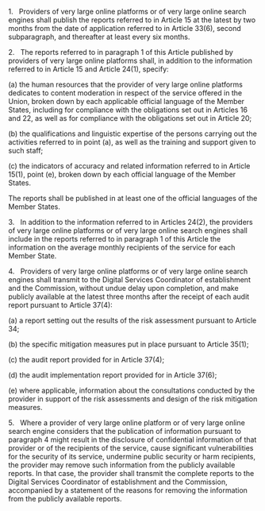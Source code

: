 1.   Providers of very large online platforms or of very large online search engines shall publish the reports referred to in Article 15 at the latest by two months from the date of application referred to in Article 33(6), second subparagraph, and thereafter at least every six months.

2.   The reports referred to in paragraph 1 of this Article published by providers of very large online platforms shall, in addition to the information referred to in Article 15 and Article 24(1), specify:

(a) the human resources that the provider of very large online platforms dedicates to content moderation in respect of the service offered in the Union, broken down by each applicable official language of the Member States, including for compliance with the obligations set out in Articles 16 and 22, as well as for compliance with the obligations set out in Article 20;

(b) the qualifications and linguistic expertise of the persons carrying out the activities referred to in point (a), as well as the training and support given to such staff;

(c) the indicators of accuracy and related information referred to in Article 15(1), point (e), broken down by each official language of the Member States.

The reports shall be published in at least one of the official languages of the Member States.

3.   In addition to the information referred to in Articles 24(2), the providers of very large online platforms or of very large online search engines shall include in the reports referred to in paragraph 1 of this Article the information on the average monthly recipients of the service for each Member State.

4.   Providers of very large online platforms or of very large online search engines shall transmit to the Digital Services Coordinator of establishment and the Commission, without undue delay upon completion, and make publicly available at the latest three months after the receipt of each audit report pursuant to Article 37(4):

(a) a report setting out the results of the risk assessment pursuant to Article 34;

(b) the specific mitigation measures put in place pursuant to Article 35(1);

(c) the audit report provided for in Article 37(4);

(d) the audit implementation report provided for in Article 37(6);

(e) where applicable, information about the consultations conducted by the provider in support of the risk assessments and design of the risk mitigation measures.

5.   Where a provider of very large online platform or of very large online search engine considers that the publication of information pursuant to paragraph 4 might result in the disclosure of confidential information of that provider or of the recipients of the service, cause significant vulnerabilities for the security of its service, undermine public security or harm recipients, the provider may remove such information from the publicly available reports. In that case, the provider shall transmit the complete reports to the Digital Services Coordinator of establishment and the Commission, accompanied by a statement of the reasons for removing the information from the publicly available reports.